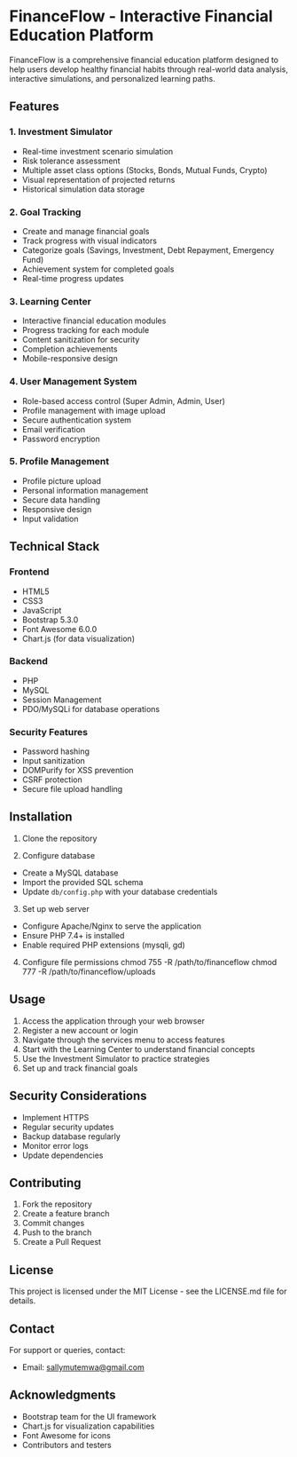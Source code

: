 # FinanceFlow - Interactive Financial Education Platform

FinanceFlow is a comprehensive financial education platform designed to help users develop healthy financial habits through real-world data analysis, interactive simulations, and personalized learning paths.

## Features

### 1. Investment Simulator
- Real-time investment scenario simulation
- Risk tolerance assessment
- Multiple asset class options (Stocks, Bonds, Mutual Funds, Crypto)
- Visual representation of projected returns
- Historical simulation data storage

### 2. Goal Tracking
- Create and manage financial goals
- Track progress with visual indicators
- Categorize goals (Savings, Investment, Debt Repayment, Emergency Fund)
- Achievement system for completed goals
- Real-time progress updates

### 3. Learning Center
- Interactive financial education modules
- Progress tracking for each module
- Content sanitization for security
- Completion achievements
- Mobile-responsive design

### 4. User Management System
- Role-based access control (Super Admin, Admin, User)
- Profile management with image upload
- Secure authentication system
- Email verification
- Password encryption

### 5. Profile Management
- Profile picture upload
- Personal information management
- Secure data handling
- Responsive design
- Input validation

## Technical Stack

### Frontend
- HTML5
- CSS3
- JavaScript
- Bootstrap 5.3.0
- Font Awesome 6.0.0
- Chart.js (for data visualization)

### Backend
- PHP
- MySQL
- Session Management
- PDO/MySQLi for database operations

### Security Features
- Password hashing
- Input sanitization
- DOMPurify for XSS prevention
- CSRF protection
- Secure file upload handling

## Installation

1. Clone the repository

2. Configure database
- Create a MySQL database
- Import the provided SQL schema
- Update `db/config.php` with your database credentials

3. Set up web server
- Configure Apache/Nginx to serve the application
- Ensure PHP 7.4+ is installed
- Enable required PHP extensions (mysqli, gd)

4. Configure file permissions
chmod 755 -R /path/to/financeflow
chmod 777 -R /path/to/financeflow/uploads


## Usage

1. Access the application through your web browser
2. Register a new account or login
3. Navigate through the services menu to access features
4. Start with the Learning Center to understand financial concepts
5. Use the Investment Simulator to practice strategies
6. Set up and track financial goals

## Security Considerations

- Implement HTTPS
- Regular security updates
- Backup database regularly
- Monitor error logs
- Update dependencies

## Contributing

1. Fork the repository
2. Create a feature branch
3. Commit changes
4. Push to the branch
5. Create a Pull Request

## License

This project is licensed under the MIT License - see the LICENSE.md file for details.

## Contact

For support or queries, contact:
- Email: sallymutemwa@gmail.com 

## Acknowledgments

- Bootstrap team for the UI framework
- Chart.js for visualization capabilities
- Font Awesome for icons
- Contributors and testers

